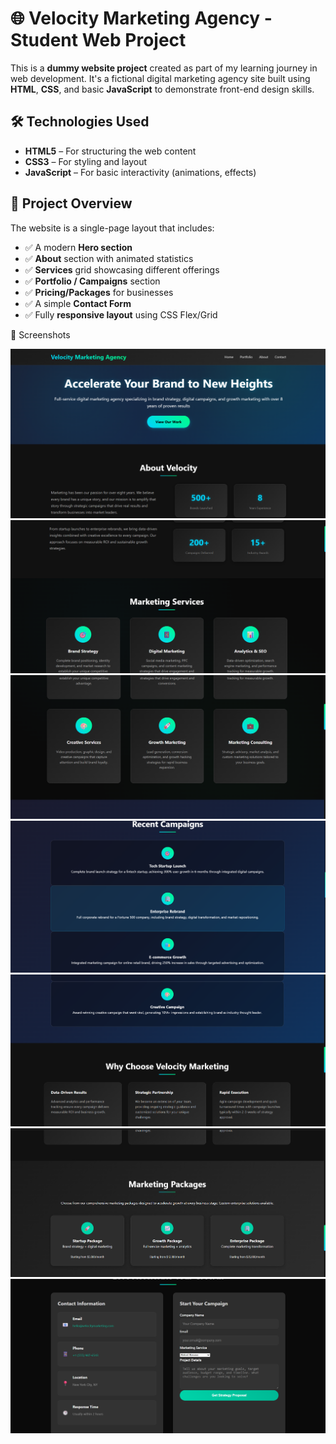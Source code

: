 # 🌐 Velocity Marketing Agency - Student Web Project

This is a **dummy website project** created as part of my learning journey in web development. It's a fictional digital marketing agency site built using **HTML**, **CSS**, and basic **JavaScript** to demonstrate front-end design skills.

## 🛠️ Technologies Used

- **HTML5** – For structuring the web content
- **CSS3** – For styling and layout
- **JavaScript** – For basic interactivity (animations, effects)



## 📄 Project Overview

The website is a single-page layout that includes:

- ✅ A modern **Hero section**
- ✅ **About** section with animated statistics
- ✅ **Services** grid showcasing different offerings
- ✅ **Portfolio / Campaigns** section
- ✅ **Pricing/Packages** for businesses
- ✅ A simple **Contact Form**
- ✅ Fully **responsive layout** using CSS Flex/Grid


📸 Screenshots

![Hero Section](images/sc1.png)
![challenge Section](images/sc2.png)
![features section](images/sc3.png)
![platform Section](images/sc4.png)
![impact Section](images/sc5.png)
![download Section](images/sc6.png)
![contact Section](images/sc7.png)

